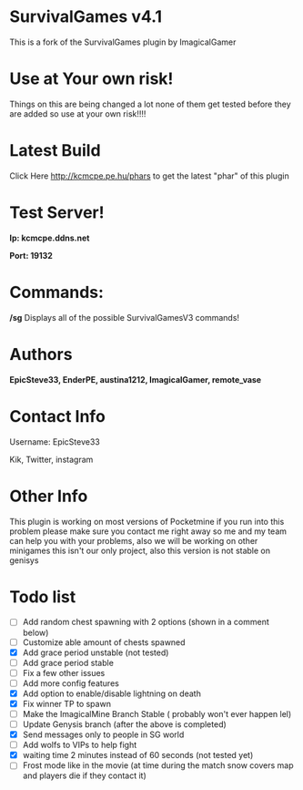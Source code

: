 # SurvivalGames v4.1
This is a fork of the SurvivalGames plugin by ImagicalGamer

# Use at Your own risk!
Things on this are being changed a lot none of them get tested before they are added so use at your own risk!!!!

# Latest Build
Click Here http://kcmcpe.pe.hu/phars to get the latest "phar" of this plugin 

# Test Server!
**Ip: kcmcpe.ddns.net**

**Port: 19132**

# Commands:

**/sg** Displays all of the possible SurvivalGamesV3 commands!

# Authors
**EpicSteve33, EnderPE, austina1212, ImagicalGamer, remote_vase**

# Contact Info

Username: EpicSteve33 

Kik, Twitter, instagram

# Other Info

This plugin is working on most versions of Pocketmine if you run into this problem please make sure you contact me right away so me and my team can help you with your problems, also we will be working on other minigames this isn't our only project, also this version is not stable on genisys

# Todo list

- [ ] Add random chest spawning with 2 options (shown in a comment below)
- [ ] Customize able amount of chests spawned
- [x] Add grace period unstable (not tested)
- [ ] Add grace period stable
- [ ] Fix a few other issues
- [ ] Add more config features
- [x] Add option to enable/disable lightning on death
- [x] Fix winner TP to spawn
- [ ] Make the ImagicalMine Branch Stable ( probably won't ever happen lel)
- [ ] Update Genysis branch (after the above is completed)
- [x] Send messages only to people in SG world
- [ ] Add wolfs to VIPs to help fight
- [x] waiting time 2 minutes instead of 60 seconds (not tested yet)
- [ ] Frost mode like in the movie (at time during the match snow covers map and players die if they contact it)
